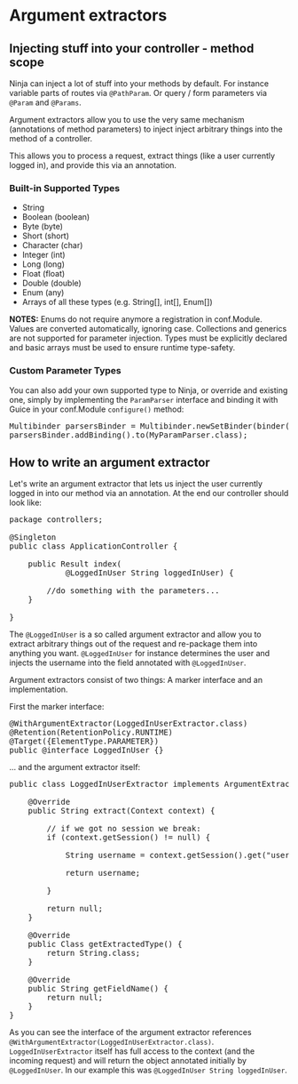 Argument extractors
===================


Injecting stuff into your controller - method scope
---------------------------------------------------

Ninja can inject a lot of stuff into your methods by default. For instance 
variable parts of routes via <code>@PathParam</code>. 
Or query / form parameters via <code>@Param</code> and <code>@Params</code>.  

Argument extractors allow you to use the very same mechanism 
(annotations of method parameters) to 
inject inject arbitrary things into the method of a controller. 

This allows you to process a request, extract things 
(like a user currently logged in), and provide this via an annotation.

### Built-in Supported Types

- String
- Boolean (boolean)
- Byte (byte)
- Short (short)
- Character (char)
- Integer (int)
- Long (long)
- Float (float)
- Double (double)
- Enum (any)
- Arrays of all these types (e.g. String[], int[], Enum[])

**NOTES:**
Enums do not require anymore a registration in conf.Module. Values are 
converted automatically, ignoring case. Collections and generics are not 
supported for parameter injection. Types must be explicitly declared 
and basic arrays must be used to ensure runtime type-safety.

### Custom Parameter Types

You can also add your own supported type to Ninja, or override and existing one, 
simply by implementing the <code>ParamParser</code> interface and binding it 
with Guice in your conf.Module <code>configure()</code> method:

<pre class="prettyprint">
Multibinder<ParamParser> parsersBinder = Multibinder.newSetBinder(binder(), ParamParser.class);
parsersBinder.addBinding().to(MyParamParser.class);
</pre>
 

How to write an argument extractor
----------------------------------

Let's write an argument extractor that lets us inject the user currently logged in into
our method via an annotation. At the end our controller should look like:

<pre class="prettyprint">
package controllers;

@Singleton
public class ApplicationController {

    public Result index(
            @LoggedInUser String loggedInUser) {

        //do something with the parameters...
    }

}
</pre>

The <code>@LoggedInUser</code> is a so called argument extractor
and allow you to extract arbitrary things out
of the request and re-package them into anything you want. 
<code>@LoggedInUser</code> for instance determines 
the user and injects the username into the field annotated with <code>@LoggedInUser</code>.

Argument extractors consist of two things: A marker interface and an implementation.

First the marker interface:

<pre class="prettyprint">
@WithArgumentExtractor(LoggedInUserExtractor.class)
@Retention(RetentionPolicy.RUNTIME)
@Target({ElementType.PARAMETER})
public @interface LoggedInUser {}
</pre>

... and the argument extractor itself:

<pre class="prettyprint">
public class LoggedInUserExtractor implements ArgumentExtractor&lt;String&gt; {

    @Override
    public String extract(Context context) {
        
        // if we got no session we break:
        if (context.getSession() != null) {
            
            String username = context.getSession().get("username");
            
            return username;
            
        }
        
        return null;
    }

    @Override
    public Class getExtractedType() {
        return String.class;
    }

    @Override
    public String getFieldName() {
        return null;
    }
}
</pre>

As you can see the interface of the argument extractor references 
<code>@WithArgumentExtractor(LoggedInUserExtractor.class)</code>.
<code>LoggedInUserExtractor</code> itself has full access to the context (and the incoming request) 
and will return the object
annotated initially by 
<code>@LoggedInUser</code>. In our example this was <code>@LoggedInUser String loggedInUser</code>.

